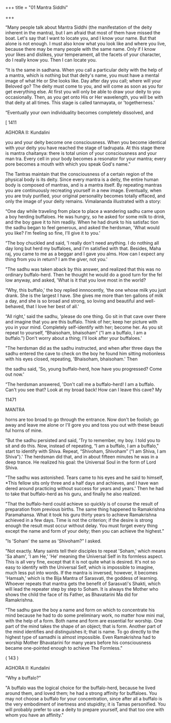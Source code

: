 +++
title = "01 Mantra Siddhi"

+++

“Many people talk about Mantra Siddhi (the manifestation of the deity inherent in the mantra), but I am afraid that most of them have missed the boat. Let's say that I want to locate you, and I know your name. But that alone is not enough. I must also know what you look like and where you live, because there may be many people with the same name. Only if I know your likes and dislikes, your temperament, all the facets of your character, do I really know you. Then I can locate you. 

“It is the same in sadhana. When you call a particular deity with the help of a mantra, which is nothing but that deity's name, you must have a mental image of what He or She looks like. Day after day you call; where will your Beloved go? The deity must come to you, and will come as soon as you for get everything else. At first you will only be able to draw your deity to you occasionally. Then, as you get onto His or Her wavelength, you will be with that deity at all times. This stage is called tanmayata, or 'togetherness.' 

“Eventually your own individuality becomes completely dissolved, and 

[ 1411 

AGHORA II: Kundalini 

you and your deity become one consciousness. When you become identical with your deity you have reached the stage of tadrupata. At this stage there is mantra chaitanya: there is total union of your consciousness and your man tra. Every cell in your body becomes a resonator for your mantra; every pore becomes a mouth with which you speak God's name." 

The Tantras maintain that the consciousness of a certain region of the physical body is its deity. Since every mantra is a deity, the entire human body is composed of mantras, and is a mantra itself. By repeating mantras you are continuously recreating yourself in a new image. Eventually, when you are truly purified, your original personality becomes totally effaced, and only the image of your deity remains. Vimalananda illustrated with a story: 

“One day while traveling from place to place a wandering sadhu came upon a boy herding buffaloes. He was hungry, so he asked for some milk to drink, and the boy gave it to him readily. When he had drunk to his satisfac tion the sadhu began to feel generous, and asked the herdsman, 'What would you like? I'm feeling so fine, I'll give it to you.' 

“The boy chuckled and said, 'I really don't need anything. I do nothing all day long but herd my buffaloes, and I'm satisfied with that. Besides, Maha raj, you came to me as a beggar and I gave you alms. How can I expect any thing from you in return? I am the giver, not you.' 

"The sadhu was taken aback by this answer, and realized that this was no ordinary buffalo-herd. Then he thought he would do a good turn for the fel low anyway, and asked, 'What is it that you love most in the world? 

“Why, this buffalo,' the boy replied innnocently, 'the one whose milk you just drank. She is the largest I have. She gives me more than ten gallons of milk a day, and she is so broad and strong, so loving and beautiful and well-behaved, that I love her best of all.' 

“All right,' said the sadhu, 'please do one thing. Go sit in that cave over there and imagine that you are this buffalo. Think of her; keep her picture with you in your mind. Completely self-identify with her; become her. As you sit repeat to yourself, “Bhaisoham, bhaisoham” (“I am a buffalo, I am a buffalo.") Don't worry about a thing; I'll look after your buffaloes.' 

"The herdsman did as the sadhu instructed, and when after three days the sadhu entered the cave to check on the boy he found him sitting motionless with his eyes closed, repeating, 'Bhaisoham, bhaisoham.' Then 

the sadhu said, 'So, young buffalo-herd, how have you progressed? Come out now.' 

“The herdsman answered, 'Don't call me a buffalo-herd! I am a buffalo. Can't you see that? Look at my broad back! How can I leave this cave? My 

11471 

MANTRA 

horns are too broad to go through the entrance. Now don't be foolish; go away and leave me alone or I'll gore you and toss you out with these beauti ful horns of mine. 

“But the sadhu persisted and said, 'Try to remember, my boy. I told you to sit and do this. Now, instead of repeating, “I am a buffalo, I am a buffalo," start to identify with Shiva. Repeat, “Shivoham, Shivoham” (“I am Shiva, I am Shiva").' The herdsman did that, and in about fifteen minutes he was in a deep trance. He realized his goal: the Universal Soul in the form of Lord Shiva. 

“The sadhu was astonished. Tears came to his eyes and he said to himself, *This fellow sits only three and a half days and achieves, and I have wan dered around practicing without success for years and years.' Then he had to take that buffalo-herd as his guru, and finally he also realized. 

"That the buffalo-herd could achieve so quickly is of course the result of preparation from previous births. The same thing happened to Ramakrishna Paramahansa. What it took his guru thirty years to achieve Ramakrishna achieved in a few days. Time is not the criterion; if the desire is strong enough the result must occur without delay. You must forget every thing except the name and form of your deity; then you can achieve the highest.” 

"Is 'Soham' the same as 'Shivoham?” I asked. 

"Not exactly. Many saints tell their disciples to repeat 'Soham,' which means 'Sa aham', 'I am He,' 'He' meaning the Universal Self in Its formless aspect. This is all very fine, except that it is not quite what is desired. It's not so easy to identify with the Universal Self, which is impossible to imagine, much less put into words. If the mantra is inversed, however, it becomes 'Hamsah,' which is the Bija Mantra of Sarasvati, the goddess of learning. Whoever repeats that mantra gets the benefit of Sarasvati's Shakti, which will lead the repeater step by step to Soham. It is always the Mother who shows the child the face of its Father, as Bhavatarini Ma did for Ramakrishna. 

“The sadhu gave the boy a name and form on which to concentrate his mind because he had to do some preliminary work, no matter how mini mal, with the help of a form. Both name and form are essential for worship. One part of the mind takes the shape of an object; that is form. Another part of the mind identifies and distinguishes it; that is name. To go directly to the highest type of samadhi is almost impossible. Even Ramakrishna had to worship Mother Bhavatarini for many years before his consciousness became one-pointed enough to achieve The Formless." 

( 143 ) 

AGHORA II: Kundalini 

“Why a buffalo?" 

"A buffalo was the logical choice for the buffalo-herd, because he lived around them, and loved them; he had a strong affinity for buffaloes. You may not choose a buffalo for your concentration, since after all a buffalo is the very embodiment of inertness and stupidity; it is Tamas personified. You will probably prefer to use a deity to prepare yourself, and that too one with whom you have an affinity." 

